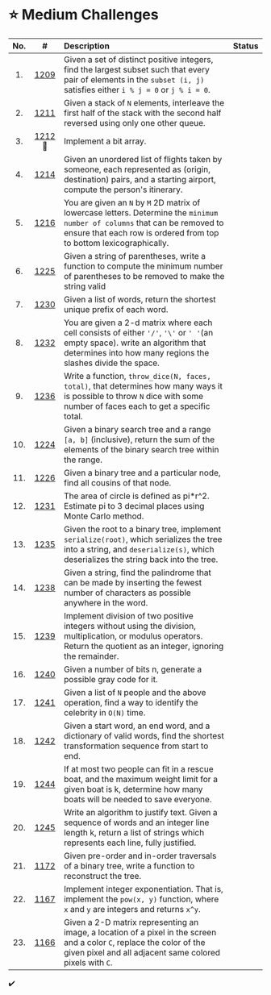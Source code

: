 # **⭐ Medium Challenges**

| No. | #    | Description                     | Status |
|:---: |:---: |:---                             |:---:   |
|  1.    |[1209]        | Given a set of distinct positive integers, find the largest subset such that every pair of elements in the `subset (i, j)` satisfies either `i % j = 0` or `j % i = 0`. |       |
|  2.    |[1211]        | Given a stack of `N` elements, interleave the first half of the stack with the second half reversed using only one other queue. |       |
|  3.    |[1212]  🤷  | Implement a bit array.|       |
|  4.    |[1214]        |Given an unordered list of flights taken by someone, each represented as (origin, destination) pairs, and a starting airport, compute the person's itinerary.                                |       |
|  5.    |[1216]        |You are given an `N` by `M` 2D matrix of lowercase letters. Determine the `minimum number of columns` that can be removed to ensure that each row is ordered from top to bottom lexicographically.                               |       |
|  6.  |[1225]        |Given a string of parentheses, write a function to compute the minimum number of parentheses to be removed to make the string valid                               |        |
|  7.   |[1230]        |Given a list of words, return the shortest unique prefix of each word.                                |       |
|  8.   |[1232]        |You are given a 2-d matrix where each cell consists of either `'/'`, `'\'` or `' '`(an empty space). write an algorithm that determines into how many regions the slashes divide the space.                               |       |
|  9.  |[1236]        |Write a function, `throw_dice(N, faces, total)`, that determines how many ways it is possible to throw `N` dice with some number of faces each to get a specific total.
|  10.   |[1224]        |Given a binary search tree and a range `[a, b]` (inclusive), return the sum of the elements of the binary search tree within the range.                               |      |
|  11.   |[1226]        |Given a binary tree and a particular node, find all cousins of that node.                           |       |
|  12.   |[1231]        |The area of circle is defined as pi*r^2. Estimate pi to 3 decimal places using Monte Carlo method.                         |       |
|  13.   |[1235]        |Given the root to a binary tree, implement `serialize(root)`, which serializes the tree into a string, and `deserialize(s)`, which deserializes the string back into the tree.  
|  14.   |[1238]        |Given a string, find the palindrome that can be made by inserting the fewest number of characters as possible anywhere in the word.                               |       |
|  15.   |[1239]        |Implement division of two positive integers without using the division, multiplication, or modulus operators. Return the quotient as an integer, ignoring the remainder.
|  16.   |[1240]        |Given a number of bits n, generate a possible gray code for it.|   |
|  17.   |[1241]        |Given a list of `N` people and the above operation, find a way to identify the celebrity in `O(N)` time.|   |
|  18.   |[1242]        |Given a start word, an end word, and a dictionary of valid words, find the shortest transformation sequence from start to end.|   |
|  19.   |[1244]        |If at most two people can fit in a rescue boat, and the maximum weight limit for a given boat is k, determine how many boats will be needed to save everyone.|   |
|  20.   |[1245]        | Write an algorithm to justify text. Given a sequence of words and an integer line length k, return a list of strings which represents each line, fully justified.|   |
|  21.   |[1172]        | Given pre-order and in-order traversals of a binary tree, write a function to reconstruct the tree. |   |
|  22.   |[1167]        | Implement integer exponentiation. That is, implement the `pow(x, y)` function, where `x` and `y` are integers and returns `x^y`.  |   |
|  23.   |[1166]        | Given a 2-D matrix representing an image, a location of a pixel in the screen and a color `C`, replace the color of the given pixel and all adjacent same colored pixels with `C`. |   |


[1209]:https://github.com/NavarasP/Daily-Coding-Problems-and-Solutions/tree/main/Medium/1209
[1211]:https://github.com/NavarasP/Daily-Coding-Problems-and-Solutions/tree/main/Medium/1211  
[1212]:https://github.com/NavarasP/Daily-Coding-Problems-and-Solutions/tree/main/Medium/1212  
[1214]:https://github.com/NavarasP/Daily-Coding-Problems-and-Solutions/tree/main/Medium/1214  
[1216]:https://github.com/NavarasP/Daily-Coding-Problems-and-Solutions/tree/main/Medium/1216  
[1225]:https://github.com/NavarasP/Daily-Coding-Problems-and-Solutions/tree/main/Medium/1225  
[1230]:https://github.com/NavarasP/Daily-Coding-Problems-and-Solutions/tree/main/Medium/1230
[1232]:https://github.com/NavarasP/Daily-Coding-Problems-and-Solutions/tree/main/Medium/1232
[1236]:https://github.com/NavarasP/Daily-Coding-Problems-and-Solutions/tree/main/Medium/1236
[1224]:https://github.com/NavarasP/Daily-Coding-Problems-and-Solutions/tree/main/Medium/1224
[1226]:https://github.com/NavarasP/Daily-Coding-Problems-and-Solutions/tree/main/Medium/1226
[1231]:https://github.com/NavarasP/Daily-Coding-Problems-and-Solutions/tree/main/Medium/1231
[1235]:https://github.com/NavarasP/Daily-Coding-Problems-and-Solutions/tree/main/Medium/1235
[1238]:https://github.com/NavarasP/Daily-Coding-Problems-and-Solutions/tree/main/Medium/1238
[1239]:https://github.com/NavarasP/Daily-Coding-Problems-and-Solutions/tree/main/Medium/1239
[1240]:https://github.com/NavarasP/Daily-Coding-Problems-and-Solutions/tree/main/Medium/1240
[1242]:https://github.com/NavarasP/Daily-Coding-Problems-and-Solutions/tree/main/Medium/1242
[1241]:https://github.com/NavarasP/Daily-Coding-Problems-and-Solutions/tree/main/Medium/1241
[1244]:https://github.com/NavarasP/Daily-Coding-Problems-and-Solutions/tree/main/Medium/1244
[1245]:https://github.com/NavarasP/Daily-Coding-Problems-and-Solutions/tree/main/Medium/1244
[1172]:https://github.com/NavarasP/Daily-Coding-Problems-and-Solutions/tree/main/Medium/1172
[1167]:https://github.com/NavarasP/Daily-Coding-Problems-and-Solutions/tree/main/Medium/1167
[1166]:https://github.com/NavarasP/Daily-Coding-Problems-and-Solutions/tree/main/Medium/1166


✔️